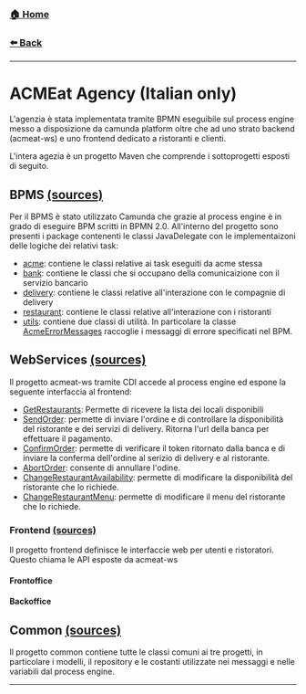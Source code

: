 ### [**🏠 Home**](/README.md)

###  [**⬅️ Back**](external-services.md)

-----
# ACMEat Agency (Italian only)

L'agenzia è stata implementata tramite BPMN eseguibile sul process engine messo a disposizione da camunda platform oltre che ad uno strato backend (acmeat-ws) e uno frontend dedicato a ristoranti e clienti.

L'intera agezia è un progetto Maven che comprende i sottoprogetti esposti di seguito.

## BPMS [(sources)](https://github.com/AdamF42/acmEat/tree/master/acme-agency/acmeat)

Per il BPMS è stato utilizzato Camunda che grazie al process engine è in grado di eseguire BPM scritti in BPMN 2.0.
All'interno del progetto sono presenti i package contenenti le  classi JavaDelegate con le implementaizoni delle logiche dei relativi task:

* [acme](https://github.com/AdamF42/acmEat/tree/master/acme-agency/acmeat/src/main/java/it/unibo/acme): contiene le classi relative ai task eseguiti da acme stessa
* [bank](https://github.com/AdamF42/acmEat/tree/master/acme-agency/acmeat/src/main/java/it/unibo/bank): contiene le classi che si occupano della comunicaizione con il servizio bancario
* [delivery](https://github.com/AdamF42/acmEat/tree/master/acme-agency/acmeat/src/main/java/it/unibo/delivery): contiene le classi relative all'interazione con le compagnie di delivery
* [restaurant](https://github.com/AdamF42/acmEat/tree/master/acme-agency/acmeat/src/main/java/it/unibo/restaurant): contiene le classi relative all'interazione con i ristoranti
* [utils](https://github.com/AdamF42/acmEat/tree/master/acme-agency/acmeat/src/main/java/it/unibo/utils): contiene due classi di utilità. In particolare la classe [AcmeErrorMessages](https://github.com/AdamF42/acmEat/blob/master/acme-agency/acmeat/src/main/java/it/unibo/utils/AcmeErrorMessages.java) raccoglie i messaggi di errore specificati nel BPM.

## WebServices [(sources)](https://github.com/AdamF42/acmEat/tree/master/acme-agency/acmeat-ws)

Il progetto acmeat-ws tramite CDI accede al process engine ed espone la seguente interfaccia al frontend:

* [GetRestaurants](https://github.com/AdamF42/acmEat/blob/master/acme-agency/acmeat-ws/src/main/java/it/unibo/GetRestaurants.java): Permette di ricevere la lista dei locali disponibili
* [SendOrder](https://github.com/AdamF42/acmEat/blob/master/acme-agency/acmeat-ws/src/main/java/it/unibo/SendOrder.java): permette di inviare l'ordine e di controllare la disponibilità del ristorante e dei servizi di delivery. Ritorna l'url della banca per effettuare il pagamento.
* [ConfirmOrder](https://github.com/AdamF42/acmEat/blob/master/acme-agency/acmeat-ws/src/main/java/it/unibo/ConfirmOrder.java): permette di verificare il token ritornato dalla banca e di inviare la conferma dell'ordine al serizio di delivery e al ristorante.
* [AbortOrder](https://github.com/AdamF42/acmEat/blob/master/acme-agency/acmeat-ws/src/main/java/it/unibo/AbortOrder.java): consente di annullare l'odine.
* [ChangeRestaurantAvailability](https://github.com/AdamF42/acmEat/blob/master/acme-agency/acmeat-ws/src/main/java/it/unibo/ChangeRestaurantAvailability.java): permette di modificare la disponibilità del ristorante che lo richiede.
* [ChangeRestaurantMenu](https://github.com/AdamF42/acmEat/blob/master/acme-agency/acmeat-ws/src/main/java/it/unibo/ChangeRestaurantMenu.java): permette di modificare il menu del ristorante che lo richiede.

### Frontend [(sources)](https://github.com/AdamF42/acmEat/tree/master/acme-agency/acmeat-frontend)

Il progetto frontend definisce le interfaccie web per utenti e ristoratori. Questo chiama le API esposte da acmeat-ws

#### Frontoffice 

#### Backoffice 

## Common [(sources)](https://github.com/AdamF42/acmEat/tree/master/acme-agency/common)

Il progetto common contiene tutte le classi comuni ai tre progetti, in particolare i modelli, il repository e le costanti utilizzate nei messaggi e nelle variabili dal process engine.

-----

